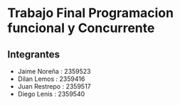 # Trabajo Final Programacion funcional y Concurrente

## Integrantes

- Jaime Noreña : 2359523
- Dilan Lemos : 2359416
- Juan Restrepo : 2359517
- Diego Lenis : 2359540
